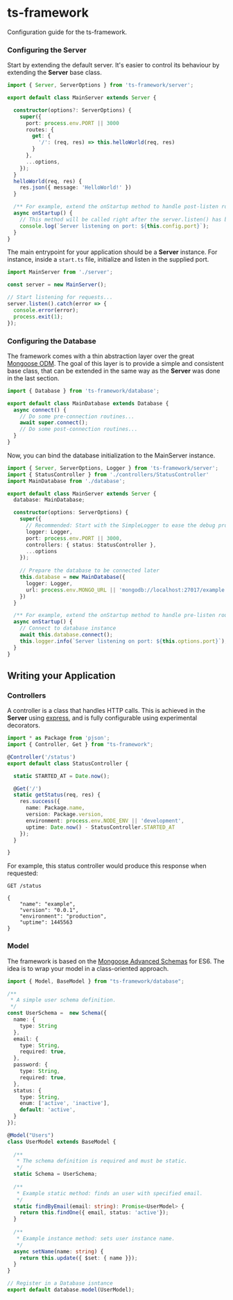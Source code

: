 # ts-framework

Configuration guide for the ts-framework.


### Configuring the Server

Start by extending the default server. It's easier to control its behaviour by
extending the **Server** base class.

```typescript
import { Server, ServerOptions } from 'ts-framework/server';

export default class MainServer extends Server {

  constructor(options?: ServerOptions) {
    super({
      port: process.env.PORT || 3000
      routes: {
        get: {
          '/': (req, res) => this.helloWorld(req, res)
        }
      },
      ...options,
    });
  }
  helloWorld(req, res) {
    res.json({ message: 'HelloWorld!' })
  }

  /** For example, extend the onStartup method to handle post-listen routines */
  async onStartup() {
    // This method will be called right after the server.listen() has been called.
    console.log(`Server listening on port: ${this.config.port}`);
  }
} 
```

The main entrypoint for your application should be a **Server** instance. For 
instance, inside a ```start.ts``` file, initialize and listen in the supplied 
port.

```typescript
import MainServer from './server';

const server = new MainServer();

// Start listening for requests...
server.listen().catch(error => {
  console.error(error);
  process.exit(1);
});
```


### Configuring the Database


The framework comes with a thin abstraction layer over the great 
[Mongoose ODM](https://npmjs.org/package/mongoose). The goal of this layer is to
provide a simple and consistent base class, that can be extended in the same way 
as the **Server** was done in the last section. 

```typescript
import { Database } from 'ts-framework/database';

export default class MainDatabase extends Database {
  async connect() {
    // Do some pre-connection routines...
    await super.connect();
    // Do some post-connection routines...
  }
}
```

Now, you can bind the database initialization to the MainServer instance.

```typescript
import { Server, ServerOptions, Logger } from 'ts-framework/server';
import { StatusController } from './controllers/StatusController'
import MainDatabase from './database';

export default class MainServer extends Server {
  database: MainDatabase;

  constructor(options: ServerOptions) {
    super({
      // Recommended: Start with the SimpleLogger to ease the debug process
      logger: Logger,
      port: process.env.PORT || 3000,
      controllers: { status: StatusController },
      ...options
    });
    
    // Prepare the database to be connected later
    this.database = new MainDatabase({
      logger: Logger,
      url: process.env.MONGO_URL || 'mongodb://localhost:27017/example'
    })
  }

  /** For example, extend the onStartup method to handle pre-listen routines */
  async onStartup() {
    // Connect to database instance
    await this.database.connect();
    this.logger.info(`Server listening on port: ${this.options.port}`);
  }
} 
```

## Writing your Application

### Controllers

A controller is a class that handles HTTP calls. This is achieved in the **Server**
using [express](https://npmjs.org/package/express), and is fully configurable using
experimental decorators.

```typescript
import * as Package from 'pjson';
import { Controller, Get } from "ts-framework";

@Controller('/status')
export default class StatusController {

  static STARTED_AT = Date.now();

  @Get('/')
  static getStatus(req, res) {
    res.success({
      name: Package.name,
      version: Package.version,
      environment: process.env.NODE_ENV || 'development',
      uptime: Date.now() - StatusController.STARTED_AT
    });
  }

}
```

For example, this status controller would produce this response when requested:

```
GET /status

{
    "name": "example",
    "version": "0.0.1",
    "environment": "production",
    "uptime": 1445563
}
```

### Model

The framework is based on the [Mongoose Advanced Schemas](http://mongoosejs.com/docs/advanced_schemas.html) for ES6. The 
idea is to wrap your model in a class-oriented approach.

```typescript
import { Model, BaseModel } from "ts-framework/database";

/**
 * A simple user schema definition. 
 */
const UserSchema =  new Schema({
  name: {
    type: String
  },
  email: {
    type: String,
    required: true,
  },
  password: {
    type: String,
    required: true,
  },
  status: {
    type: String,
    enum: ['active', 'inactive'],
    default: 'active',
  }
});

@Model("Users")
class UserModel extends BaseModel {
  
  /**
   * The schema definition is required and must be static. 
   */
  static Schema = UserSchema;
  
  /**
   * Example static method: finds an user with specified email.
   */
  static findByEmail(email: string): Promise<UserModel> {
    return this.findOne({ email, status: 'active'});
  }
  
  /**
   * Example instance method: sets user instance name.
   */
  async setName(name: string) {
    return this.update({ $set: { name }});
  }
}

// Register in a Database isntance
export default database.model(UserModel);
```
